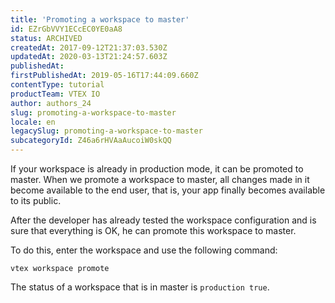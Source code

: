 ```yaml
---
title: 'Promoting a workspace to master'
id: EZrGbVVY1ECcEC0YE0aA8
status: ARCHIVED
createdAt: 2017-09-12T21:37:03.530Z
updatedAt: 2020-03-13T21:24:57.603Z
publishedAt: 
firstPublishedAt: 2019-05-16T17:44:09.660Z
contentType: tutorial
productTeam: VTEX IO
author: authors_24
slug: promoting-a-workspace-to-master
locale: en
legacySlug: promoting-a-workspace-to-master
subcategoryId: Z46a6rHVAaAucoiW0skQQ
---
```


If your workspace is already in production mode, it can be promoted to master. When we promote a workspace to master, all changes made in it become available to the end user, that is, your app finally becomes available to its public.

After the developer has already tested the workspace configuration and is sure that everything is OK, he can promote this workspace to master.

To do this, enter the workspace and use the following command:

`vtex workspace promote`

The status of a workspace that is in master is `production true`.

